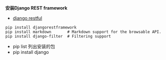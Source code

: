 **安装Django REST framework**

- [django restful](http://www.django-rest-framework.org/)

```
pip install djangorestframework
pip install markdown       # Markdown support for the browsable API.
pip install django-filter  # Filtering support
```

- pip list 列出安装的包
- pip install django